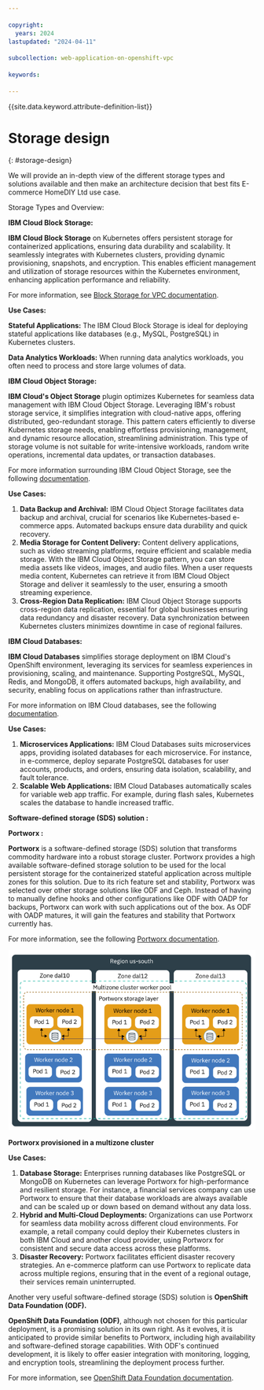 ```yaml
---

copyright:
  years: 2024
lastupdated: "2024-04-11"

subcollection: web-application-on-openshift-vpc

keywords:

---
```


{{site.data.keyword.attribute-definition-list}}

# Storage design
{: #storage-design}

We will provide an in-depth view of the different storage types and solutions available and then make an architecture decision that best fits E-commerce HomeDIY Ltd use case.

Storage Types and Overview:

**IBM Cloud Block Storage:**

**IBM Cloud Block Storage** on Kubernetes offers persistent storage for containerized applications, ensuring data durability and scalability. It seamlessly integrates with Kubernetes clusters, providing dynamic provisioning, snapshots, and encryption. This enables efficient management and utilization of storage resources within the Kubernetes environment, enhancing application performance and reliability.

For more information, see [Block Storage for VPC documentation](https://cloud.ibm.com/docs/openshift?topic=openshift-vpc-block).

**Use Cases:**

**Stateful Applications:** The IBM Cloud Block Storage is ideal for deploying stateful applications like databases (e.g., MySQL, PostgreSQL) in Kubernetes clusters.

**Data Analytics Workloads:** When running data analytics workloads, you often need to process and store large volumes of data.

**IBM Cloud Object Storage:**

**IBM Cloud's Object Storage** plugin optimizes Kubernetes for seamless data management with IBM Cloud Object Storage. Leveraging IBM's robust storage service, it simplifies integration with cloud-native apps, offering distributed, geo-redundant storage. This pattern caters efficiently to diverse Kubernetes storage needs, enabling effortless provisioning, management, and dynamic resource allocation, streamlining administration. This type of storage volume is not suitable for write-intensive workloads, random write operations, incremental data updates, or transaction databases.

For more information surrounding IBM Cloud Object Storage, see the following [documentation](https://cloud.ibm.com/docs/openshift?topic=openshift-storage-cos-understand).

**Use Cases:**

1.  **Data Backup and Archival:** IBM Cloud Object Storage facilitates data backup and archival, crucial for scenarios like Kubernetes-based e-commerce apps. Automated backups ensure data durability and quick recovery.
2.  **Media Storage for Content Delivery:** Content delivery applications, such as video streaming platforms, require efficient and scalable media storage. With the IBM Cloud Object Storage pattern, you can store media assets like videos, images, and audio files. When a user requests media content, Kubernetes can retrieve it from IBM Cloud Object Storage and deliver it seamlessly to the user, ensuring a smooth streaming experience.
3.  **Cross-Region Data Replication:** IBM Cloud Object Storage supports cross-region data replication, essential for global businesses ensuring data redundancy and disaster recovery. Data synchronization between Kubernetes clusters minimizes downtime in case of regional failures.

**IBM Cloud Databases:**

**IBM Cloud Databases** simplifies storage deployment on IBM Cloud's OpenShift environment, leveraging its services for seamless experiences in provisioning, scaling, and maintenance. Supporting PostgreSQL, MySQL, Redis, and MongoDB, it offers automated backups, high availability, and security, enabling focus on applications rather than infrastructure.

For more information on IBM Cloud databases, see the following [documentation](https://www.ibm.com/cloud/databases).

**Use Cases:**

1.  **Microservices Applications:** IBM Cloud Databases suits microservices apps, providing isolated databases for each microservice. For instance, in e-commerce, deploy separate PostgreSQL databases for user accounts, products, and orders, ensuring data isolation, scalability, and fault tolerance.
2.  **Scalable Web Applications:** IBM Cloud Databases automatically scales for variable web app traffic. For example, during flash sales, Kubernetes scales the database to handle increased traffic.

**Software-defined storage (SDS) solution :**

**Portworx :**

**Portworx** is a software-defined storage (SDS) solution that transforms commodity hardware into a robust storage cluster. Portworx provides a high available software-defined storage solution to be used for the local persistent storage for the containerized stateful application across multiple zones for this solution. Due to its rich feature set and stability, Portworx was selected over other storage solutions like ODF and Ceph. Instead of having to manually define hooks and other configurations like ODF with OADP for backups, Portworx can work with such applications out of the box. As ODF with OADP matures, it will gain the features and stability that Portworx currently has.

For more information, see the following [Portworx documentation](https://cloud.ibm.com/docs/openshift?topic=openshift-storage_portworx_about).

![A diagram of a workflow Description automatically generated](image/22bb420d0ef552ca87fc84df1e5ebe6a.png)

**Portworx provisioned in a multizone cluster**

**Use Cases:**

1.  **Database Storage:** Enterprises running databases like PostgreSQL or MongoDB on Kubernetes can leverage Portworx for high-performance and resilient storage. For instance, a financial services company can use Portworx to ensure that their database workloads are always available and can be scaled up or down based on demand without any data loss.
2.  **Hybrid and Multi-Cloud Deployments:** Organizations can use Portworx for seamless data mobility across different cloud environments. For example, a retail company could deploy their Kubernetes clusters in both IBM Cloud and another cloud provider, using Portworx for consistent and secure data access across these platforms.
3.  **Disaster Recovery:** Portworx facilitates efficient disaster recovery strategies. An e-commerce platform can use Portworx to replicate data across multiple regions, ensuring that in the event of a regional outage, their services remain uninterrupted.

Another very useful software-defined storage (SDS) solution is **OpenShift Data Foundation (ODF).**

**OpenShift Data Foundation (ODF)**, although not chosen for this particular deployment, is a promising solution in its own right. As it evolves, it is anticipated to provide similar benefits to Portworx, including high availability and software-defined storage capabilities. With ODF's continued development, it is likely to offer easier integration with monitoring, logging, and encryption tools, streamlining the deployment process further.

For more information, see [OpenShift Data Foundation documentation](https://cloud.ibm.com/docs/openshift?topic=openshift-ocs-storage-prep).

